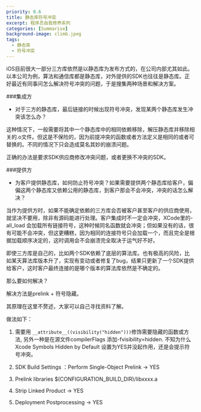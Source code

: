 ```yaml
---
priority: 0.6
title: 静态库符号冲突
excerpt: 程序员自我修养系列
categories: [Summarise]
background-image: climb.jpeg
tags:
  - 静态库
  - 符号冲突
---
```




iOS目前很大一部分三方库依然是以静态库为发布方式的，在公司内部尤其如此。以本公司为例，算法和通信库都是静态库，对外提供的SDK也往往是静态库。正好最近有同事问怎么解决符号冲突的问题，于是搜集两种场景和解决方案。

###集成方

- 对于三方的静态库，最后链接的时候出现符号冲突，发现某两个静态库发生冲突该怎么办？

这种情况下，一般需要将其中一个静态库中的相同依赖移除，解压静态库并移除相关的.o文件。但这是不保险的，因为前提冲突的函数或者方法定义是相同的或者可替换的。不同的情况下只会造成莫名其妙的崩溃问题。

正确的办法是要求SDK供应商修改冲突问题，或者更换不冲突的SDK。

###提供方

- 为客户提供静态库，如何防止符号冲突？如果需要提供两个静态库给客户，偏偏这两个静态库又依赖公用的静态库，到客户那会不会冲突，冲突的话怎么解决？

当作为提供方时，如果不能确定依赖的三方库会否被客户甚至客户的供应商使用，就坚决不要用，除非有源码能进行处理。客户集成时不一定会冲突，XCode里的-all_load 会加载所有链接符号，这种时候同名函数就会冲突；但如果没有的话，很有可能不会冲突，但这更糟糕，因为相同的连接符号只会加载一个，而且完全是根据加载顺序决定的，这时调用会不会崩溃完全取决于运气好不好。

即使三方库是自己的，比如两个SDK依赖了底层的算法库。也有极高的风险，比如某天算法库版本升了，实现有变动或者修复了bug，结果只更新了一个SDK提供给客户，这时客户最终连接的是哪个版本的算法库依然是不确定的。

那么要如何解决？

解决方法是prelink + 符号隐藏。

其原理在这里不赘述，大家可以自己寻找资料了解。

做法如下：

1. 需要用 `__attribute__((visibility("hidden")))`修饰需要隐藏的函数或方法, 另外一种是在源文件compilerFlags 添加-fvisibility=hidden. 不知为什么Xcode Symbols Hidden by Default 设置为YES并没起作用，还是会提示符号冲突。

2. SDK Build Settings ：Perform Single-Object Prelink -> YES 
3. Prelink libraries $(CONFIGURATION_BUILD_DIR)/libxxxx.a 
4. Strip Linked Product -> YES
5. Deployment Postprocessing -> YES




